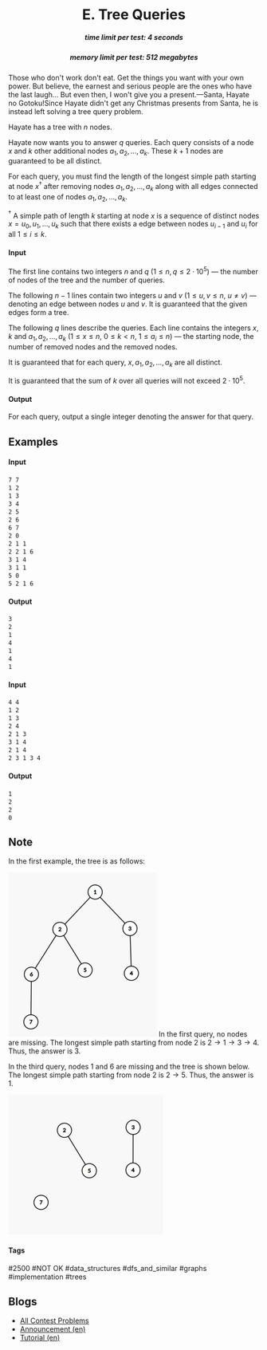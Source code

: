 <h1 style='text-align: center;'> E. Tree Queries</h1>

<h5 style='text-align: center;'>time limit per test: 4 seconds</h5>
<h5 style='text-align: center;'>memory limit per test: 512 megabytes</h5>

Those who don't work don't eat. Get the things you want with your own power. But believe, the earnest and serious people are the ones who have the last laugh... But even then, I won't give you a present.—Santa, Hayate no Gotoku!Since Hayate didn't get any Christmas presents from Santa, he is instead left solving a tree query problem.

Hayate has a tree with $n$ nodes.

Hayate now wants you to answer $q$ queries. Each query consists of a node $x$ and $k$ other additional nodes $a_1,a_2,\ldots,a_k$. These $k+1$ nodes are guaranteed to be all distinct.

For each query, you must find the length of the longest simple path starting at node $x^\dagger$ after removing nodes $a_1,a_2,\ldots,a_k$ along with all edges connected to at least one of nodes $a_1,a_2,\ldots,a_k$.

$^\dagger$ A simple path of length $k$ starting at node $x$ is a sequence of distinct nodes $x=u_0,u_1,\ldots,u_k$ such that there exists a edge between nodes $u_{i-1}$ and $u_i$ for all $1 \leq i \leq k$.

#### Input

The first line contains two integers $n$ and $q$ ($1 \le n, q \le 2 \cdot 10^5$) — the number of nodes of the tree and the number of queries.

The following $n - 1$ lines contain two integers $u$ and $v$ ($1 \le u, v \le n$, $u \ne v$) — denoting an edge between nodes $u$ and $v$. It is guaranteed that the given edges form a tree.

The following $q$ lines describe the queries. Each line contains the integers $x$, $k$ and $a_1,a_2,\ldots,a_k$ ($1 \leq x \leq n$, $0 \leq k < n$, $1 \leq a_i \leq n$) — the starting node, the number of removed nodes and the removed nodes.

It is guaranteed that for each query, $x,a_1,a_2,\ldots,a_k$ are all distinct.

It is guaranteed that the sum of $k$ over all queries will not exceed $2 \cdot 10^5$.

#### Output

For each query, output a single integer denoting the answer for that query.

## Examples

#### Input


```text
7 7
1 2
1 3
3 4
2 5
2 6
6 7
2 0
2 1 1
2 2 1 6
3 1 4
3 1 1
5 0
5 2 1 6
```
#### Output


```text
3
2
1
4
1
4
1
```
#### Input


```text
4 4
1 2
1 3
2 4
2 1 3
3 1 4
2 1 4
2 3 1 3 4
```
#### Output


```text
1
2
2
0
```
## Note

In the first example, the tree is as follows: 

 ![](images/27256f5c8a44e6e192674facf1606ee765049f39.png) In the first query, no nodes are missing. The longest simple path starting from node $2$ is $2 \to 1 \to 3 \to 4$. Thus, the answer is $3$.

In the third query, nodes $1$ and $6$ are missing and the tree is shown below. The longest simple path starting from node $2$ is $2 \to 5$. Thus, the answer is $1$. 

 ![](images/aa3b49b521332722e94e8ad3f0b0b60934b52a84.png) 

#### Tags 

#2500 #NOT OK #data_structures #dfs_and_similar #graphs #implementation #trees 

## Blogs
- [All Contest Problems](../Codeforces_Round_914_(Div._2).md)
- [Announcement (en)](../blogs/Announcement_(en).md)
- [Tutorial (en)](../blogs/Tutorial_(en).md)
